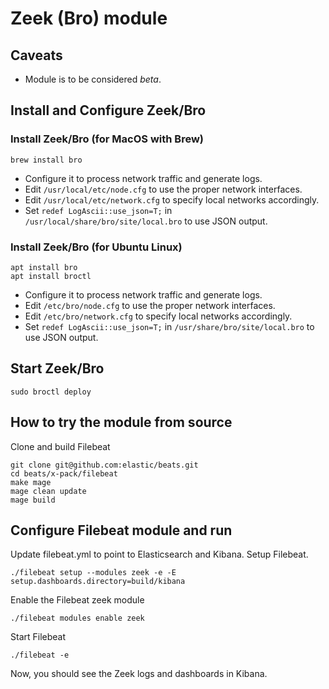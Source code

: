 # Zeek (Bro) module

## Caveats

* Module is to be considered _beta_.

## Install and Configure Zeek/Bro

### Install Zeek/Bro (for MacOS with Brew)

```
brew install bro
```

* Configure it to process network traffic and generate logs. 
* Edit `/usr/local/etc/node.cfg` to use the proper network interfaces. 
* Edit `/usr/local/etc/network.cfg` to specify local networks accordingly.
* Set `redef LogAscii::use_json=T;` in `/usr/local/share/bro/site/local.bro` to use JSON output. 

### Install Zeek/Bro (for Ubuntu Linux)

```
apt install bro
apt install broctl
```

* Configure it to process network traffic and generate logs. 
* Edit `/etc/bro/node.cfg` to use the proper network interfaces. 
* Edit `/etc/bro/network.cfg` to specify local networks accordingly.
* Set `redef LogAscii::use_json=T;` in `/usr/share/bro/site/local.bro` to use JSON output. 

## Start Zeek/Bro

```
sudo broctl deploy
```

## How to try the module from source

Clone and build Filebeat

```
git clone git@github.com:elastic/beats.git
cd beats/x-pack/filebeat
make mage
mage clean update
mage build
```

## Configure Filebeat module and run

Update filebeat.yml to point to Elasticsearch and Kibana. Setup Filebeat.

```
./filebeat setup --modules zeek -e -E setup.dashboards.directory=build/kibana
```

Enable the Filebeat zeek module

```
./filebeat modules enable zeek
```

Start Filebeat

```
./filebeat -e
```

Now, you should see the Zeek logs and dashboards in Kibana.
